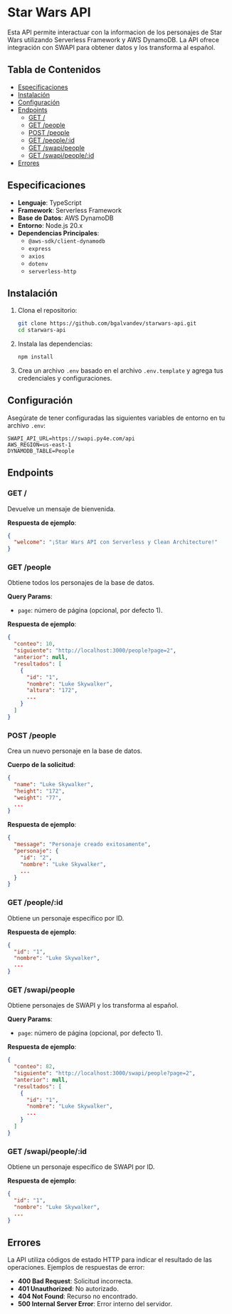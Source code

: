 # Star Wars API

Esta API permite interactuar con la informacion de los personajes de Star Wars utilizando Serverless Framework y AWS DynamoDB. La API ofrece integración con SWAPI para obtener datos y los transforma al español.

## Tabla de Contenidos

- [Especificaciones](#especificaciones)
- [Instalación](#instalación)
- [Configuración](#configuración)
- [Endpoints](#endpoints)
  - [GET /](#get-)
  - [GET /people](#get-people)
  - [POST /people](#post-people)
  - [GET /people/:id](#get-peopleid)
  - [GET /swapi/people](#get-swapipeople)
  - [GET /swapi/people/:id](#get-swapipeopleid)
- [Errores](#errores)

## Especificaciones

- **Lenguaje**: TypeScript
- **Framework**: Serverless Framework
- **Base de Datos**: AWS DynamoDB
- **Entorno**: Node.js 20.x
- **Dependencias Principales**:
  - `@aws-sdk/client-dynamodb`
  - `express`
  - `axios`
  - `dotenv`
  - `serverless-http`

## Instalación

1. Clona el repositorio:

   ```bash
   git clone https://github.com/bgalvandev/starwars-api.git
   cd starwars-api
   ```

2. Instala las dependencias:

   ```bash
   npm install
   ```

3. Crea un archivo `.env` basado en el archivo `.env.template` y agrega tus credenciales y configuraciones.

## Configuración

Asegúrate de tener configuradas las siguientes variables de entorno en tu archivo `.env`:

```env
SWAPI_API_URL=https://swapi.py4e.com/api
AWS_REGION=us-east-1
DYNAMODB_TABLE=People
```

## Endpoints

### GET /

Devuelve un mensaje de bienvenida.

**Respuesta de ejemplo**:

```json
{
  "welcome": "¡Star Wars API con Serverless y Clean Architecture!"
}
```

### GET /people

Obtiene todos los personajes de la base de datos.

**Query Params**:

- `page`: número de página (opcional, por defecto 1).

**Respuesta de ejemplo**:

```json
{
  "conteo": 10,
  "siguiente": "http://localhost:3000/people?page=2",
  "anterior": null,
  "resultados": [
    {
      "id": "1",
      "nombre": "Luke Skywalker",
      "altura": "172",
      ...
    }
  ]
}
```

### POST /people

Crea un nuevo personaje en la base de datos.

**Cuerpo de la solicitud**:

```json
{
  "name": "Luke Skywalker",
  "height": "172",
  "weight": "77",
  ...
}
```

**Respuesta de ejemplo**:

```json
{
  "message": "Personaje creado exitosamente",
  "personaje": {
    "id": "2",
    "nombre": "Luke Skywalker",
    ...
  }
}
```

### GET /people/:id

Obtiene un personaje específico por ID.

**Respuesta de ejemplo**:

```json
{
  "id": "1",
  "nombre": "Luke Skywalker",
  ...
}
```

### GET /swapi/people

Obtiene personajes de SWAPI y los transforma al español.

**Query Params**:

- `page`: número de página (opcional, por defecto 1).

**Respuesta de ejemplo**:

```json
{
  "conteo": 82,
  "siguiente": "http://localhost:3000/swapi/people?page=2",
  "anterior": null,
  "resultados": [
    {
      "id": "1",
      "nombre": "Luke Skywalker",
      ...
    }
  ]
}
```

### GET /swapi/people/:id

Obtiene un personaje específico de SWAPI por ID.

**Respuesta de ejemplo**:

```json
{
  "id": "1",
  "nombre": "Luke Skywalker",
  ...
}
```

## Errores

La API utiliza códigos de estado HTTP para indicar el resultado de las operaciones. Ejemplos de respuestas de error:

- **400 Bad Request**: Solicitud incorrecta.
- **401 Unauthorized**: No autorizado.
- **404 Not Found**: Recurso no encontrado.
- **500 Internal Server Error**: Error interno del servidor.
